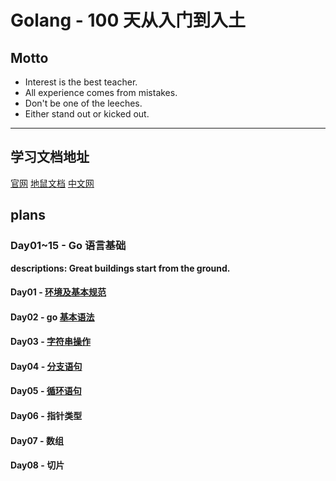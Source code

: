 # Golang - 100 天从入门到入土

## Motto

- Interest is the best teacher.
- All experience comes from mistakes.
- Don't be one of the leeches.
- Either stand out or kicked out.

---

## 学习文档地址

[官网](https://golang.google.cn/doc/)
[地鼠文档](https://topgoer.cn/docs/golang)
[中文网](http://docscn.studygolang.com/doc/)

## plans

### Day01~15 - Go 语言基础

<b>descriptions: Great buildings start from the ground.</b>

#### Day01 - [环境及基本规范](https://github.com/choly192/golang-100-days/blob/master/day01-15/day01_%E5%9F%BA%E5%BB%BA.md)

#### Day02 - go [基本语法](https://github.com/choly192/golang-100-days/blob/master/day01-15/day02_%E5%9F%BA%E6%9C%AC%E8%AF%AD%E6%B3%95.md)

#### Day03 - [字符串操作](https://github.com/choly192/golang-100-days/blob/master/day01-15/day03_%E5%AD%97%E7%AC%A6%E4%B8%B2%E6%93%8D%E4%BD%9C.md)

#### Day04 - [分支语句](https://github.com/choly192/golang-100-days/blob/master/day01-15/day04_%E5%88%86%E6%94%AF%E8%AF%AD%E5%8F%A5.md)

#### Day05 - [循环语句](https://github.com/choly192/golang-100-days/blob/master/day01-15/day05_%E5%BE%AA%E7%8E%AF%E8%AF%AD%E5%8F%A5.md)

#### Day06 - 指针类型

#### Day07 - 数组

#### Day08 - 切片
